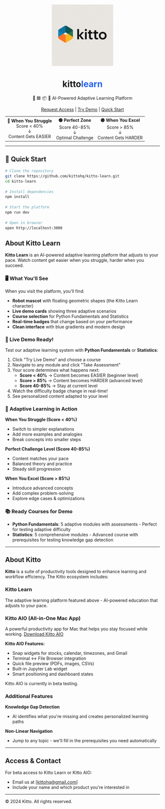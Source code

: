 
<div align="center">
  <img src="assets/kitto-logo.png" alt="Kitto" width="200">
  
  <h1>kitto<span style="color: #2563eb;">learn</span></h1>
  <p>🔵 🟦 📦 🤖 AI-Powered Adaptive Learning Platform</p>
  
  <p>
    <a href="mailto:kittohq@gmail.com">Request Access</a> | 
    <a href="http://localhost:3000">Try Demo</a> |
    <a href="#live-demo-ready">Quick Start</a>
  </p>
</div>

<div align="center">
  <table>
    <tr>
      <td align="center">
        <strong>🔴 When You Struggle</strong><br/>
        Score < 40%<br/>
        ↓<br/>
        Content Gets EASIER
      </td>
      <td align="center">
        <strong>🟢 Perfect Zone</strong><br/>
        Score 40-85%<br/>
        ↓<br/>
        Optimal Challenge
      </td>
      <td align="center">
        <strong>🟣 When You Excel</strong><br/>
        Score > 85%<br/>
        ↓<br/>
        Content Gets HARDER
      </td>
    </tr>
  </table>
</div>

---

## 🚀 Quick Start

```bash
# Clone the repository
git clone https://github.com/kittohq/kitto-learn.git
cd kitto-learn

# Install dependencies
npm install

# Start the platform
npm run dev

# Open in browser
open http://localhost:3000
```

## About Kitto Learn

**Kitto Learn** is an AI-powered adaptive learning platform that adjusts to your pace. Watch content get easier when you struggle, harder when you succeed.

### 🖥️ What You'll See

When you visit the platform, you'll find:
- **Robot mascot** with floating geometric shapes (the Kitto Learn character)
- **Live demo cards** showing three adaptive scenarios
- **Course selection** for Python Fundamentals and Statistics
- **Real-time badges** that change based on your performance
- **Clean interface** with blue gradients and modern design

### <a name="live-demo-ready"></a>🎯 Live Demo Ready!

Test our adaptive learning system with **Python Fundamentals** or **Statistics**:

1. Click "Try Live Demo" and choose a course
2. Navigate to any module and click "Take Assessment"
3. Your score determines what happens next:
   - **Score < 40%** → Content becomes EASIER (beginner level)
   - **Score > 85%** → Content becomes HARDER (advanced level)
   - **Score 40-85%** → Stay at current level
4. Watch the difficulty badge change in real-time!
5. See personalized content adapted to your level

### 📐 Adaptive Learning in Action

**When You Struggle (Score < 40%)**
- Switch to simpler explanations
- Add more examples and analogies
- Break concepts into smaller steps

**Perfect Challenge Level (Score 40-85%)**
- Content matches your pace
- Balanced theory and practice
- Steady skill progression

**When You Excel (Score > 85%)**
- Introduce advanced concepts
- Add complex problem-solving
- Explore edge cases & optimizations

### 📚 Ready Courses for Demo

- **Python Fundamentals**: 5 adaptive modules with assessments - Perfect for testing adaptive difficulty
- **Statistics**: 5 comprehensive modules - Advanced course with prerequisites for testing knowledge gap detection

---

## About Kitto

**Kitto** is a suite of productivity tools designed to enhance learning and workflow efficiency. The Kitto ecosystem includes:

### Kitto Learn
The adaptive learning platform featured above - AI-powered education that adjusts to your pace.

### Kitto AIO (All-in-One Mac App)
A powerful productivity app for Mac that helps you stay focused while working. [Download Kitto AIO](./install-kitto.sh)

**Kitto AIO Features:**
- Snap widgets for stocks, calendar, timezones, and Gmail
- Terminal ↔ File Browser integration
- Quick file preview (PDFs, images, CSVs)
- Built-in Jupyter Lab widget
- Smart positioning and dashboard states

Kitto AIO is currently in beta testing.

### Additional Features

**Knowledge Gap Detection**
- AI identifies what you're missing and creates personalized learning paths

**Non-Linear Navigation**
- Jump to any topic - we'll fill in the prerequisites you need automatically

---

## Access & Contact

For beta access to Kitto Learn or Kitto AIO:
- Email us at [kittohq@gmail.com]
- Include your name and which product you're interested in

---

© 2024 Kitto. All rights reserved.
